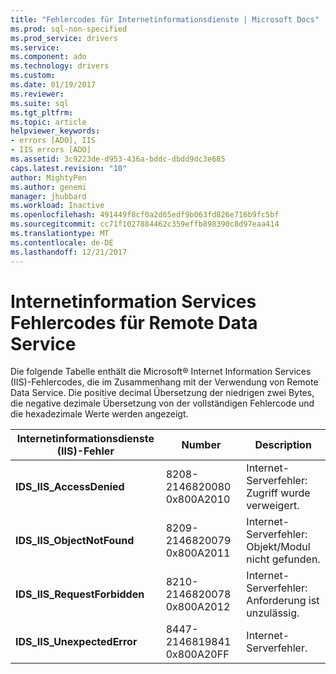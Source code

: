 ```yaml
---
title: "Fehlercodes für Internetinformationsdienste | Microsoft Docs"
ms.prod: sql-non-specified
ms.prod_service: drivers
ms.service: 
ms.component: ado
ms.technology: drivers
ms.custom: 
ms.date: 01/19/2017
ms.reviewer: 
ms.suite: sql
ms.tgt_pltfrm: 
ms.topic: article
helpviewer_keywords:
- errors [ADO], IIS
- IIS errors [ADO]
ms.assetid: 3c9223de-d953-436a-bddc-dbdd9dc3e685
caps.latest.revision: "10"
author: MightyPen
ms.author: genemi
manager: jhubbard
ms.workload: Inactive
ms.openlocfilehash: 491449f8cf0a2d65edf9b063fd826e716b9fc5bf
ms.sourcegitcommit: cc71f1027884462c359effb898390c8d97eaa414
ms.translationtype: MT
ms.contentlocale: de-DE
ms.lasthandoff: 12/21/2017
---
```

# <a name="internet-information-services-error-codes-for-remote-data-service"></a>Internetinformation Services Fehlercodes für Remote Data Service
Die folgende Tabelle enthält die Microsoft® Internet Information Services (IIS)-Fehlercodes, die im Zusammenhang mit der Verwendung von Remote Data Service. Die positive decimal Übersetzung der niedrigen zwei Bytes, die negative dezimale Übersetzung von der vollständigen Fehlercode und die hexadezimale Werte werden angezeigt.

|Internetinformationsdienste (IIS)-Fehler|Number|Description|
|------------------------------------------|------------|-----------------|
|**IDS_IIS_AccessDenied**|8208-2146820080 0x800A2010|Internet-Serverfehler: Zugriff wurde verweigert.|
|**IDS_IIS_ObjectNotFound**|8209-2146820079 0x800A2011|Internet-Serverfehler: Objekt/Modul nicht gefunden.|
|**IDS_IIS_RequestForbidden**|8210-2146820078 0x800A2012|Internet-Serverfehler: Anforderung ist unzulässig.|
|**IDS_IIS_UnexpectedError**|8447-2146819841 0x800A20FF|Internet-Serverfehler.|
